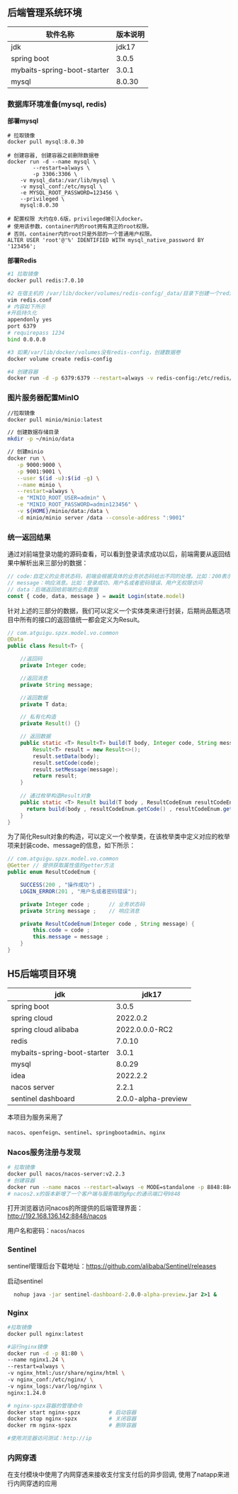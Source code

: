 ## 后端管理系统环境

| 软件名称                    | 版本说明 |
| --------------------------- | -------- |
| jdk                         | jdk17    |
| spring boot                 | 3.0.5    |
| mybaits-spring-boot-starter | 3.0.1    |
| mysql                       | 8.0.30   |

### 数据库环境准备(mysql, redis)

**部署mysql**

```shell
# 拉取镜像
docker pull mysql:8.0.30

# 创建容器, 创建容器之前删除数据卷
docker run -d --name mysql \
		--restart=always \
		-p 3306:3306 \
    -v mysql_data:/var/lib/mysql \
    -v mysql_conf:/etc/mysql \
    -e MYSQL_ROOT_PASSWORD=123456 \
    --privileged \
    mysql:8.0.30

# 配置权限 大约在0.6版，privileged被引入docker。
# 使用该参数，container内的root拥有真正的root权限。
# 否则，container内的root只是外部的一个普通用户权限。
ALTER USER 'root'@'%' IDENTIFIED WITH mysql_native_password BY '123456';
```

**部署Redis**

```sh
#1 拉取镜像
docker pull redis:7.0.10

#2 在宿主机的 /var/lib/docker/volumes/redis-config/_data/目录下创建一个redis的配置文件，
vim redis.conf
# 内容如下所示
#开启持久化
appendonly yes
port 6379
# requirepass 1234
bind 0.0.0.0

#3 如果/var/lib/docker/volumes没有redis-config，创建数据卷 
docker volume create redis-config

#4 创建容器
docker run -d -p 6379:6379 --restart=always -v redis-config:/etc/redis/config -v redis-data:/data --name redis6379 redis:7.0.10 redis-server /etc/redis/config/redis.conf
```

### 图片服务器配置MinIO

```sh
//拉取镜像
docker pull minio/minio:latest

// 创建数据存储目录
mkdir -p ~/minio/data

// 创建minio
docker run \
   -p 9000:9000 \
   -p 9001:9001 \
   --user $(id -u):$(id -g) \
   --name minio \
   --restart=always \
   -e "MINIO_ROOT_USER=admin" \
   -e "MINIO_ROOT_PASSWORD=admin123456" \
   -v ${HOME}/minio/data:/data \
   -d minio/minio server /data --console-address ":9001"
```

### 统一返回结果

通过对前端登录功能的源码查看，可以看到登录请求成功以后，前端需要从返回结果中解析出来三部分的数据：

```js
// code:自定义的业务状态码，前端会根据具体的业务状态码给出不同的处理。比如：200表示成功、非200都是失败
// message：响应消息。比如：登录成功、用户名或者密码错误、用户无权限访问
// data：后端返回给前端的业务数据
const { code, data, message } = await Login(state.model)
```

针对上述的三部分的数据，我们可以定义一个实体类来进行封装，后期尚品甄选项目中所有的接口的返回值统一都会定义为Result。

```java
// com.atguigu.spzx.model.vo.common
@Data
public class Result<T> {

    //返回码
    private Integer code;

    //返回消息
    private String message;

    //返回数据
    private T data;

    // 私有化构造
    private Result() {}

    // 返回数据
    public static <T> Result<T> build(T body, Integer code, String message) {
        Result<T> result = new Result<>();
        result.setData(body);
        result.setCode(code);
        result.setMessage(message);
        return result;
    }
  
  	// 通过枚举构造Result对象
    public static <T> Result build(T body , ResultCodeEnum resultCodeEnum) {
      return build(body , resultCodeEnum.getCode() , resultCodeEnum.getMessage()) ;
    }
}
```

为了简化Result对象的构造，可以定义一个枚举类，在该枚举类中定义对应的枚举项来封装code、message的信息，如下所示：

```java
// com.atguigu.spzx.model.vo.common
@Getter // 提供获取属性值的getter方法
public enum ResultCodeEnum {

    SUCCESS(200 , "操作成功") ,
    LOGIN_ERROR(201 , "用户名或者密码错误");

    private Integer code ;      // 业务状态码
    private String message ;    // 响应消息

    private ResultCodeEnum(Integer code , String message) {
        this.code = code ;
        this.message = message ;
    }
}
```

## H5后端项目环境

| jdk                         | jdk17               |
| --------------------------- | ------------------- |
| spring boot                 | 3.0.5               |
| spring cloud                | 2022.0.2            |
| spring cloud alibaba        | 2022.0.0.0-RC2      |
| redis                       | 7.0.10              |
| mybaits-spring-boot-starter | 3.0.1               |
| mysql                       | 8.0.29              |
| idea                        | 2022.2.2            |
| nacos server                | 2.2.1               |
| sentinel dashboard          | 2.0.0-alpha-preview |

本项目为服务采用了  

`nacos`、`openfeign`、`sentinel`、`springbootadmin`、`nginx`

### Nacos服务注册与发现

```sh
# 拉取镜像
docker pull nacos/nacos-server:v2.2.3
# 创建容器
docker run --name nacos --restart=always -e MODE=standalone -p 8848:8848 -p 9848:9848 -d nacos/nacos-server:v2.2.3
# nacos2.x的版本新增了一个客户端与服务端的gRpc的通讯端口号9848
```

打开浏览器访问nacos的所提供的后端管理界面：http://192.168.136.142:8848/nacos

用户名和密码：`nacos`/`nacos`

### Sentinel

sentinel管理后台下载地址：https://github.com/alibaba/Sentinel/releases

启动sentinel 

```cmd
  nohup java -jar sentinel-dashboard-2.0.0-alpha-preview.jar 2>1 &
```

### Nginx

```sh
#拉取镜像
docker pull nginx:latest

#运行nginx镜像
docker run -d -p 81:80 \
--name nginx1.24 \
--restart=always \
-v nginx_html:/usr/share/nginx/html \
-v nginx_conf:/etc/nginx/ \
-v nginx_logs:/var/log/nginx \
nginx:1.24.0

# nginx-spzx容器的管理命令
docker start nginx-spzx			# 启动容器
docker stop nginx-spzx			# 关闭容器
docker rm nginx-spzx			# 删除容器

#使用浏览器访问测试：http://ip
```

### 内网穿透

在支付模块中使用了内网穿透来接收支付宝支付后的异步回调, 使用了natapp来进行内网穿透的应用

